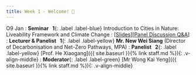 ```yaml
---
title: Week 1 - Welcome! 👏
---
```


O9 Jan 
: **Seminar &nbsp; 1**{: .label .label-blue}  Introduction to Cities in Nature: Liveability Framework and Climate Change
  : [[Slides]()][[Panel Discussion Q&A]()]
: **Lecturer & Panelist &nbsp; 1**{: .label .label-yellow} **Mr. New Wei Siang** (Director of Decarbonisation and Net-Zero Pathways, MPA)
: **Panelist &nbsp; 2**{: .label .label-yellow} [Prof. He Xiaogang]({{ site.baseurl }}{% link staff.md %}){: .v-align-middle}
: **Moderator**{: .label .label-green} [Mr Wong Kai Yeng]({{ site.baseurl }}{% link staff.md %}){: .v-align-middle}
